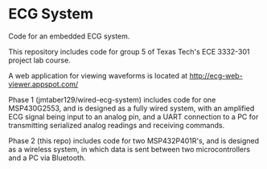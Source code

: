 # ECG System

Code for an embedded ECG system.

This repository includes code for group 5 of Texas Tech's ECE 3332-301 project lab course.

A web application for viewing waveforms is located at http://ecg-web-viewer.appspot.com/

Phase 1 (jmtaber129/wired-ecg-system) includes code for one MSP430G2553, and is designed as a fully wired system, with an amplified ECG signal being input to an analog pin, and a UART connection to a PC for transmitting serialized analog readings and receiving commands.

Phase 2 (this repo) includes code for two MSP432P401R's, and is designed as a wireless system, in which data is sent between two microcontrollers and a PC via Bluetooth.
